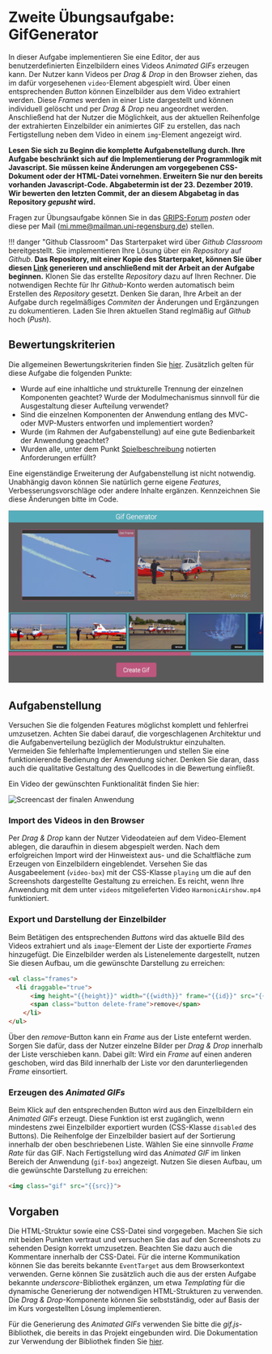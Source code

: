 # Zweite Übungsaufgabe: GifGenerator

In dieser Aufgabe implementieren Sie eine Editor, der aus benutzerdefinierten Einzelbildern eines Videos *Animated GIFs* erzeugen kann. Der Nutzer kann Videos per *Drag & Drop* in den Browser ziehen, das im dafür vorgesehenen `video`-Element abgespielt wird. Über einen entsprechenden *Button* können Einzelbilder aus dem Video extrahiert werden. Diese *Frames* werden in einer Liste dargestellt und können individuell gelöscht und per *Drag & Drop* neu angeordnet werden. Anschließend hat der Nutzer die Möglichkeit, aus der aktuellen Reihenfolge der extrahierten Einzelbilder ein animiertes GIF zu erstellen, das nach Fertigstellung neben dem Video in einem `img`-Element angezeigt wird. 

**Lesen Sie sich zu Beginn die komplette Aufgabenstellung durch. Ihre Aufgabe beschränkt sich auf die Implementierung der Programmlogik mit Javascript. Sie müssen keine Änderungen am vorgegebenen CSS-Dokument oder der HTML-Datei vornehmen. Erweitern Sie nur den bereits vorhanden Javascript-Code. Abgabetermin ist der 23. Dezember 2019. Wir bewerten den letzten Commit, der an diesem Abgabetag in das Repository *gepusht* wird.**

Fragen zur Übungsaufgabe können Sie in das [GRIPS-Forum](https://elearning.uni-regensburg.de/mod/forum/view.php?id=1166886) *posten* oder diese per Mail (mi.mme@mailman.uni-regensburg.de) stellen.

!!! danger "Github Classroom"
	Das Starterpaket wird über *Github Classroom* bereitgestellt. Sie implementieren Ihre Lösung über ein *Repository* auf *Github*. **Das Repository, mit einer Kopie des Starterpaket, können Sie über diesen [Link](https://classroom.github.com/a/5Zd0yUOI) generieren und anschließend mit der Arbeit an der Aufgabe beginnen.** Klonen Sie das erstellte *Repository* dazu auf Ihren Rechner. Die notwendigen Rechte für Ihr *Github*-Konto werden automatisch beim Erstellen des *Repository* gesetzt. Denken Sie daran, Ihre Arbeit an der Aufgabe durch regelmäßiges *Commiten* der Änderungen und Ergänzungen zu dokumentieren. Laden Sie Ihren aktuellen Stand reglmäßig auf *Github* hoch (*Push*). 

## Bewertungskriterien

Die allgemeinen Bewertungskriterien finden Sie [hier](index.md). Zusätzlich gelten für diese Aufgabe die folgenden Punkte:

* Wurde auf eine inhaltliche und strukturelle Trennung der einzelnen Komponenten geachtet? Wurde der Modulmechanismus sinnvoll für die Ausgestaltung dieser Aufteilung verwendet?
* Sind die einzelnen Komponenten der Anwendung entlang des MVC- oder MVP-Musters entworfen und implementiert worden?
* Wurde (im Rahmen der Aufgabenstellung) auf eine gute Bedienbarkeit der Anwendung geachtet?
* Wurden alle, unter dem Punkt [Spielbeschreibung](#aufgabenstellung) notierten Anforderungen erfüllt?

Eine eigenständige Erweiterung der Aufgabenstellung ist nicht notwendig. Unabhängig davon können Sie natürlich gerne eigene *Features*, Verbesserungsvorschläge oder andere Inhalte ergänzen. Kennzeichnen Sie diese Änderungen bitte im Code.


![Screenshot der finalen Anwendung](img/screenshot-complete.png)

## Aufgabenstellung

Versuchen Sie die folgenden Features möglichst komplett und fehlerfrei umzusetzen. Achten Sie dabei darauf, die vorgeschlagenen Architektur und die Aufgabenverteilung bezüglich der Modulstruktur einzuhalten. Vermeiden Sie fehlerhafte Implementierungen und stellen Sie eine funktionierende Bedienung der Anwendung sicher. Denken Sie daran, dass auch die qualitative Gestaltung des Quellcodes in die Bewertung einfließt. 

Ein Video der gewünschten Funktionalität finden Sie hier:

![Screencast der finalen Anwendung](img/screencast.gif)

### Import des Videos in den Browser

Per *Drag & Drop* kann der Nutzer Videodateien auf dem Video-Element ablegen, die daraufhin in diesem abgespielt werden. Nach dem erfolgreichen Import wird der Hinweistext aus- und die Schaltfläche zum Erzeugen von Einzelbildern eingeblendet. Versehen Sie das Ausgabeelement (`video-box`) mit der CSS-Klasse `playing` um die auf den Screenshots dargestellte Gestaltung zu erreichen. Es reicht, wenn Ihre Anwendung mit dem unter `videos` mitgelieferten Video `HarmonicAirshow.mp4` funktioniert.

### Export und Darstellung der Einzelbilder

Beim Betätigen des entsprechenden *Buttons* wird das aktuelle Bild des Videos extrahiert und als `image`-Element der Liste der exportierte *Frames* hinzugefügt. Die Einzelbilder werden als Listenelemente dargestellt, nutzen Sie diesen Aufbau, um die gewünschte Darstellung zu erreichen:

```html
<ul class="frames">
  <li draggable="true">
      <img height="{{height}}" width="{{width}}" frame="{{id}}" src="{{src}}">
      <span class="button delete-frame">remove</span>
    </li>
</ul>
```

Über den *remove*-Button kann ein *Frame* aus der Liste entefernt werden. Sorgen Sie dafür, dass der Nutzer einzelne Bilder per *Drag & Drop* innerhalb der Liste verschieben kann. Dabei gilt: Wird ein *Frame* auf einen anderen geschoben, wird das Bild innerhalb der Liste vor den darunterliegenden *Frame* einsortiert.

### Erzeugen des *Animated GIFs*

Beim Klick auf den entsprechenden Button wird aus den Einzelbildern ein *Animated GIFs* erzeugt. Diese Funktion ist erst zugänglich, wenn mindestens zwei Einzelbilder exportiert wurden (CSS-Klasse `disabled` des Buttons). Die Reihenfolge der Einzelbilder basiert auf der Sortierung innerhalb der oben beschriebenen Liste. Wählen Sie eine sinnvolle *Frame Rate* für das GIF. Nach Fertigstellung wird das *Animated GIF* im linken Bereich der Anwendung (`gif-box`) angezeigt. Nutzen Sie diesen Aufbau, um die gewünschte Darstellung zu erreichen:
```html
<img class="gif" src="{{src}}">
```

## Vorgaben 

Die HTML-Struktur sowie eine CSS-Datei sind vorgegeben. Machen Sie sich mit beiden Punkten vertraut und versuchen Sie das auf den Screenshots zu sehenden Design korrekt umzusetzen. Beachten Sie dazu auch die Kommentare innerhalb der CSS-Datei. Für die interne Kommunikation können Sie das bereits bekannte `EventTarget`  aus dem Browserkontext verwenden. Gerne können Sie zusätzlich auch die aus der ersten Aufgabe bekannte *underscore*-Bibliothek ergänzen, um etwa *Templating* für die dynamische Generierung der notwendigen HTML-Strukturen zu verwenden. Die *Drag & Drop*-Komponente können Sie selbstständig, oder auf Basis der im Kurs vorgestellten Lösung implementieren.

Für die Generierung des *Animated GIFs* verwenden Sie bitte die *gif.js*-Bibliothek, die bereits in das Projekt eingebunden wird. Die Dokumentation zur Verwendung der Bibliothek finden Sie [hier](https://github.com/jnordberg/gif.js).